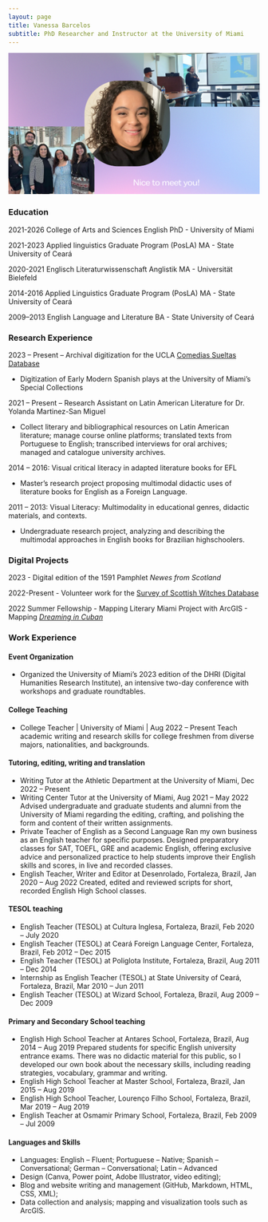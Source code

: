 ```yaml
---
layout: page
title: Vanessa Barcelos
subtitle: PhD Researcher and Instructor at the University of Miami
---
```

![Thumb](thumb.png)

### Education

2021-2026 College of Arts and Sciences English PhD - University of Miami

2021-2023 Applied linguistics Graduate Program (PosLA) MA - State University of Ceará

2020-2021 Englisch Literaturwissenschaft Anglistik MA - Universität Bielefeld

2014-2016 Applied Linguistics Graduate Program (PosLA) MA - State University of Ceará

2009–2013 English Language and Literature BA - State University of Ceará

### Research Experience
2023 – Present – Archival digitization for the UCLA [Comedias Sueltas Database](https://www.comediassueltasusa.org/)
- Digitization of Early Modern Spanish plays at the University of Miami’s Special Collections

2021 – Present – Research Assistant on Latin American Literature for Dr. Yolanda Martinez-San Miguel
- Collect literary and bibliographical resources on Latin American literature; manage course online platforms; translated texts from Portuguese to English; transcribed interviews for oral archives; managed and catalogue university archives.

2014 – 2016: Visual critical literacy in adapted literature books for EFL
- Master’s research project proposing multimodal didactic uses of literature books for English as a Foreign Language.

2011 – 2013: Visual Literacy: Multimodality in educational genres, didactic materials, and contexts.
- Undergraduate research project, analyzing and describing the multimodal approaches in English books for Brazilian highschoolers.

### Digital Projects

2023 - Digital edition of the 1591 Pamphlet _Newes from Scotland_

2022-Present - Volunteer work for the [Survey of Scottish Witches Database](https://witches.shca.ed.ac.uk/index.cfm?fuseaction=home.main)

2022 Summer Fellowship - Mapping Literary Miami Project with ArcGIS - Mapping [_Dreaming in Cuban_](https://storymaps.arcgis.com/stories/f82a7f09276f4dbb96b5784bfd5e479d)


### Work Experience

#### Event Organization
- Organized the University of Miami’s 2023 edition of the DHRI (Digital Humanities Research Institute), an intensive two-day conference with workshops and graduate roundtables.

#### College Teaching
- College Teacher | University of Miami | Aug 2022 – Present
Teach academic writing and research skills for college freshmen from diverse majors, nationalities, and backgrounds.

#### Tutoring, editing, writing and translation
- Writing Tutor at the Athletic Department at the University of Miami, Dec 2022 – Present
- Writing Center Tutor at the University of Miami, Aug 2021 – May 2022
Advised undergraduate and graduate students and alumni from the University of Miami regarding the editing, crafting, and polishing the form and content of their written assignments.
- Private Teacher of English as a Second Language
Ran my own business as an English teacher for specific purposes. Designed preparatory classes for SAT, TOEFL, GRE and academic English, offering exclusive advice and personalized practice to help students improve their English skills and scores, in live and recorded classes.
- English Teacher, Writer and Editor at Desenrolado, Fortaleza, Brazil, Jan 2020 – Aug 2022
Created, edited and reviewed scripts for short, recorded English High School classes.

#### TESOL teaching
- English Teacher (TESOL) at Cultura Inglesa, Fortaleza, Brazil, Feb 2020 – July 2020
- English Teacher (TESOL) at Ceará Foreign Language Center, Fortaleza, Brazil, Feb 2012 – Dec 2015
- English Teacher (TESOL) at Poliglota Institute, Fortaleza, Brazil, Aug 2011 – Dec 2014
- Internship as English Teacher (TESOL) at State University of Ceará, Fortaleza, Brazil, Mar 2010 – Jun 2011
- English Teacher (TESOL) at Wizard School, Fortaleza, Brazil, Aug 2009 – Dec 2009

#### Primary and Secondary School teaching
- English High School Teacher at Antares School, Fortaleza, Brazil, Aug 2014 – Aug 2019
Prepared students for specific English university entrance exams. There was no didactic material for this public, so I developed our own book about the necessary skills, including reading strategies, vocabulary, grammar and writing.
- English High School Teacher at Master School, Fortaleza, Brazil, Jan 2015 – Aug 2019
- English High School Teacher, Lourenço Filho School, Fortaleza, Brazil, Mar 2019 – Aug 2019
- English Teacher at Osmamir Primary School, Fortaleza, Brazil, Feb 2009 – Jul 2009

#### Languages and Skills
- Languages: English – Fluent; Portuguese – Native; Spanish – Conversational; German – Conversational; Latin – Advanced
- Design (Canva, Power point, Adobe Illustrator, video editing);
- Blog and website writing and management (GitHub, Markdown, HTML, CSS, XML);
- Data collection and analysis; mapping and visualization tools such as ArcGIS.